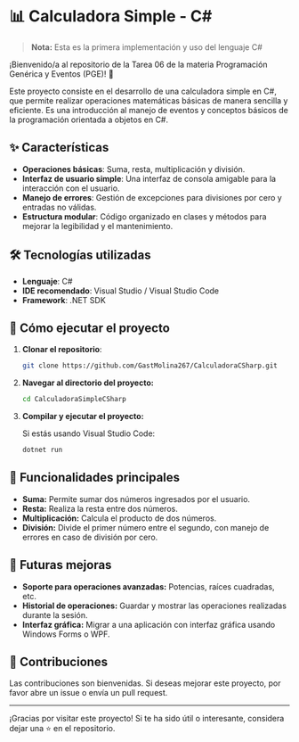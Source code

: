 # 📊 Calculadora Simple - C# 

> **Nota:** Esta es la primera implementación y uso del lenguaje C#

¡Bienvenido/a al repositorio de la Tarea 06 de la materia Programación Genérica y Eventos (PGE)! 🚀

Este proyecto consiste en el desarrollo de una calculadora simple en C#, que permite realizar operaciones matemáticas básicas de manera sencilla y eficiente. Es una introducción al manejo de eventos y conceptos básicos de la programación orientada a objetos en C#.

## ✨ Características

- **Operaciones básicas**: Suma, resta, multiplicación y división.
- **Interfaz de usuario simple**: Una interfaz de consola amigable para la interacción con el usuario.
- **Manejo de errores**: Gestión de excepciones para divisiones por cero y entradas no válidas.
- **Estructura modular**: Código organizado en clases y métodos para mejorar la legibilidad y el mantenimiento.

## 🛠️ Tecnologías utilizadas

- **Lenguaje**: C#
- **IDE recomendado**: Visual Studio / Visual Studio Code
- **Framework**: .NET SDK

## 🚀 Cómo ejecutar el proyecto

1. **Clonar el repositorio**:

   ```bash
   git clone https://github.com/GastMolina267/CalculadoraCSharp.git
2. **Navegar al directorio del proyecto:**

   ```bash
   cd CalculadoraSimpleCSharp
3. **Compilar y ejecutar el proyecto:**

   Si estás usando Visual Studio Code:
    ```bash
    dotnet run

## 🎯 Funcionalidades principales
- **Suma:** Permite sumar dos números ingresados por el usuario.
- **Resta:** Realiza la resta entre dos números.
- **Multiplicación:** Calcula el producto de dos números.
- **División:** Divide el primer número entre el segundo, con manejo de errores en caso de división por cero.

## 🌱 Futuras mejoras
- **Soporte para operaciones avanzadas:** Potencias, raíces cuadradas, etc.
- **Historial de operaciones:** Guardar y mostrar las operaciones realizadas durante la sesión.
- **Interfaz gráfica:** Migrar a una aplicación con interfaz gráfica usando Windows Forms o WPF.

## 🤝 Contribuciones
Las contribuciones son bienvenidas. Si deseas mejorar este proyecto, por favor abre un issue o envía un pull request.

---
¡Gracias por visitar este proyecto! Si te ha sido útil o interesante, considera dejar una ⭐ en el repositorio.